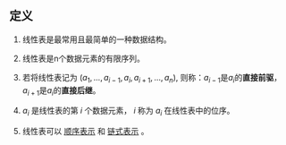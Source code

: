 ## 定义

1. 线性表是最常用且最简单的一种数据结构。

2. 线性表是n个数据元素的有限序列。

3. 若将线性表记为 $(a_1, ..., a_{i-1}, a_i, a_{i+1}, ..., a_n)$, 则称：$a_{i-1}$是$a_i$的**直接前驱**， $a_{i+1}$是$a_i$的**直接后继**。

4. $a_i$ 是线性表的第 $i$ 个数据元素， $i$ 称为 $a_i$ 在线性表中的位序。

5. 线性表可以 [顺序表示](./%E9%A1%BA%E5%BA%8F%E8%A1%A8%E7%A4%BA.md) 和 [链式表示](./%E9%93%BE%E5%BC%8F%E8%A1%A8%E7%A4%BA.md) 。
